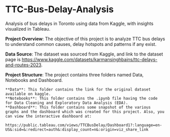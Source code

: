 # TTC-Bus-Delay-Analysis
Analysis of bus delays in Toronto using data from Kaggle, with insights visualized in Tableau.

**Project Overview**: The objective of this project is to analyze TTC bus delays to understand common causes, delay hotspots and patterns if any exist.

**Data Source**: The dataset was sourced from Kaggle, and link to the dataset page is https://www.kaggle.com/datasets/karmansinghbains/ttc-delays-and-routes-2023.

**Project Structure**: The project contains three folders named Data, Notebooks and Dashboard.

    **Data**: This folder contains the link for the original dataset available on kaggle.
    **Notebooks**: This folder contains the .ipynb file having the code for Data Cleaning and Exploratory Data Analysis (EDA).
    **Dashboard**: This folder contains some snapshot of the various graphs and the dashboard which was created for this project. Also, you can view the interactive dashboard at: 
                   https://public.tableau.com/views/TTCBusDelay/Dashboard1?:language=en-US&:sid=&:redirect=auth&:display_count=n&:origin=viz_share_link
